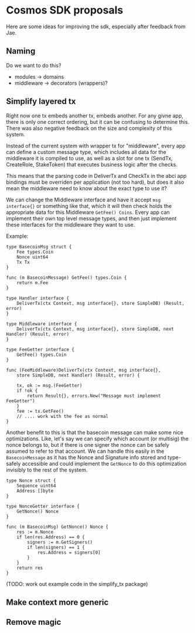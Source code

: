 # Cosmos SDK proposals

Here are some ideas for improving the sdk, especially after feedback from Jae.

## Naming

Do we want to do this?

* modules -> domains
* middleware -> decorators (wrappers)?

## Simplify layered tx

Right now one tx embeds another tx, embeds another.  For any givne app, there
is only one correct ordering, but it can be confusing to determine this.  There
was also negative feedback on the size and complexity of this system.

Instead of the current system with wrapper tx for "middleware", every app can
define a custom message type, which includes all data for the middleware it is
compiled to use, as well as a slot for one tx (SendTx, CreateRole, StakeToken)
that executes business logic after the checks.

This means that the parsing code in DeliverTx and CheckTx in the abci app
bindings must be overriden per application (not too hard), but does it also
mean the middleware need to know about the exact type to use it?

We can change the Middleware interface and have it accept `msg interface{}`
or something like that, which it will then check holds the appropriate data
for this Middleware `GetFee() Coins`. Every app can implement their own top
level message types, and then just implement these interfaces for the middleware
they want to use.

Example:

```
type BasecoinMsg struct {
    Fee types.Coin
    Nonce uint64
    Tx Tx
}

func (m BasecoinMessage) GetFee() types.Coin {
    return m.Fee
}

type Handler interface {
    DeliverTx(ctx Context, msg interface{}, store SimpleDB) (Result, error)
}

type Middleware interface {
    DeliverTx(ctx Context, msg interface{}, store SimpleDB, next Handler) (Result, error)
}

type FeeGetter interface {
    GetFee() types.Coin
}

func (FeeMiddleware)DeliverTx(ctx Context, msg interface{},
    store SimpleDB, next Handler) (Result, error) {

    tx, ok := msg.(FeeGetter)
    if !ok {
        return Result{}, errors.New("Message must implement FeeGetter")
    }
    fee := tx.GetFee()
    // .... work with the fee as normal
}

```

Another benefit to this is that the basecoin message can make some nice
optimizations.  Like, let's say we can specify which account (or multisig) the
nonce belongs to, but if there is one signer the nonce can be safely assumed
to refer to that account.  We can handle this easily in the `BasecoinMessage`
as it has the Nonce and Signature info stored and type-safely accessible and
could implement the `GetNonce` to do this optimization invisibly to the rest
of the system.

```
type Nonce struct {
    Sequence uint64
    Address []byte
}

type NonceGetter interface {
    GetNonce() Nonce
}

func (m BasecoinMsg) GetNonce() Nonce {
    res := m.Nonce
    if len(res.Address) == 0 {
        signers := m.GetSigners()
        if len(signers) == 1 {
            res.Address = signers[0]
        }
    }
    return res
}
```

(TODO: work out example code in the simplify_tx package)

## Make context more generic



## Remove magic
